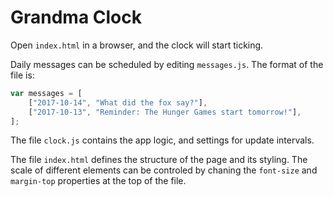 # Grandma Clock

Open `index.html` in a browser, and the clock will start ticking.

Daily messages can be scheduled by editing `messages.js`. The format of the file is:

```javascript
var messages = [
	["2017-10-14", "What did the fox say?"],
	["2017-10-13", "Reminder: The Hunger Games start tomorrow!"],
];
```

The file `clock.js` contains the app logic, and settings for update intervals.

The file `index.html` defines the structure of the page and its styling.
The scale of different elements can be controled by chaning the
`font-size` and `margin-top` properties at the top of the file.
